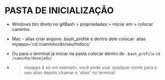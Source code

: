 # PASTA DE INICIALIZAÇÃO #

* Windows
btn direto no gitBash > propriedades > iniciar em > colocar caminho

* Mac - alias
criar arquivo .bash_profile e dentro dele colocar:
alias myapps='cd /caminho/do/seu/htdocs'

* Ou para o terminal já iniciar na pasta colocar dentro do `.bash_profile`
`cd /caminho/desejado/`

* > myapps é só um exemplo, você pode usar qualquer nome para o seu alias
depois chamar o 'alias' no terminal
